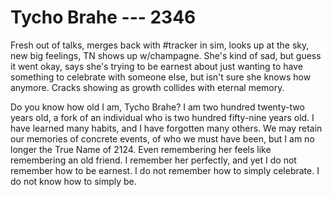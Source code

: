 # Tycho Brahe --- 2346

Fresh out of talks, merges back with #tracker in sim, looks up at the sky, new big feelings, TN shows up w/champagne. She's kind of sad, but guess it went okay, says she's trying to be earnest about just wanting to have something to celebrate with someone else, but isn't sure she knows how anymore. Cracks showing as growth collides with eternal memory.

Do you know how old I am, Tycho Brahe? I am two hundred twenty-two years old, a fork of an individual who is two hundred fifty-nine years old. I have learned many habits, and I have forgotten many others. We may retain our memories of concrete events, of who we must have been, but I am no longer the True Name of 2124. Even remembering her feels like remembering an old friend. I remember her perfectly, and yet I do not remember how to be earnest. I do not remember how to simply celebrate. I do not know how to simply be.
